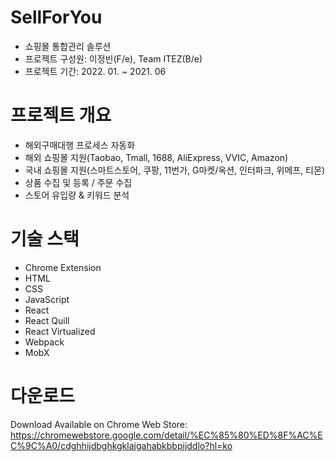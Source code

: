 # SellForYou

- 쇼핑몰 통합관리 솔루션
- 프로젝트 구성원: 이정빈(F/e), Team ITEZ(B/e)
- 프로젝트 기간: 2022. 01. ~ 2021. 06

# 프로젝트 개요

- 해외구매대행 프로세스 자동화
- 해외 쇼핑몰 지원(Taobao, Tmall, 1688, AliExpress, VVIC, Amazon)
- 국내 쇼핑몰 지원(스마트스토어, 쿠팡, 11번가, G마켓/옥션, 인터파크, 위메프, 티몬)
- 상품 수집 및 등록 / 주문 수집
- 스토어 유입량 & 키워드 분석

# 기술 스택

- Chrome Extension
- HTML
- CSS
- JavaScript
- React
- React Quill
- React Virtualized
- Webpack
- MobX

# 다운로드

Download Available on Chrome Web Store:
https://chromewebstore.google.com/detail/%EC%85%80%ED%8F%AC%EC%9C%A0/cdghhijdbghkgklajgahabkbbpijddlo?hl=ko
